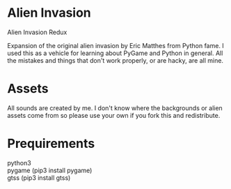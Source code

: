# Alien Invasion
Alien Invasion Redux

Expansion of the original alien invasion by Eric Matthes from Python fame. I used this as a vehicle for learning about PyGame and Python in general.
All the mistakes and things that don't work properly, or are hacky, are all mine. 

# Assets
All sounds are created by me.
I don't know where the backgrounds or alien assets come from so please use your own if you fork this and redistribute.

# Prequirements
python3<br>
pygame (pip3 install pygame)<br>
gtss (pip3 install gtss)
